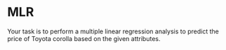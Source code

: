 # MLR
Your task is to perform a multiple linear regression analysis to predict the price of Toyota corolla based on the given attributes.
